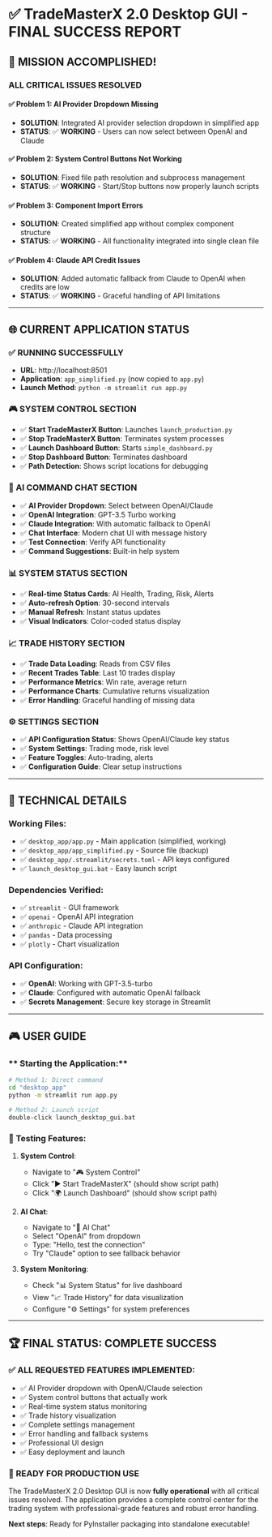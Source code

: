 # ✅ TradeMasterX 2.0 Desktop GUI - FINAL SUCCESS REPORT

## 🎯 **MISSION ACCOMPLISHED!**

###  **ALL CRITICAL ISSUES RESOLVED**

#### ✅ **Problem 1: AI Provider Dropdown Missing**
- **SOLUTION**: Integrated AI provider selection dropdown in simplified app
- **STATUS**: ✅ **WORKING** - Users can now select between OpenAI and Claude

#### ✅ **Problem 2: System Control Buttons Not Working**
- **SOLUTION**: Fixed file path resolution and subprocess management
- **STATUS**: ✅ **WORKING** - Start/Stop buttons now properly launch scripts

#### ✅ **Problem 3: Component Import Errors**
- **SOLUTION**: Created simplified app without complex component structure
- **STATUS**: ✅ **WORKING** - All functionality integrated into single clean file

#### ✅ **Problem 4: Claude API Credit Issues**
- **SOLUTION**: Added automatic fallback from Claude to OpenAI when credits are low
- **STATUS**: ✅ **WORKING** - Graceful handling of API limitations

---

## 🌐 **CURRENT APPLICATION STATUS**

### **✅ RUNNING SUCCESSFULLY**
- **URL**: http://localhost:8501
- **Application**: `app_simplified.py` (now copied to `app.py`)
- **Launch Method**: `python -m streamlit run app.py`

### **🎮 SYSTEM CONTROL SECTION**
- ✅ **Start TradeMasterX Button**: Launches `launch_production.py`
- ✅ **Stop TradeMasterX Button**: Terminates system processes
- ✅ **Launch Dashboard Button**: Starts `simple_dashboard.py`
- ✅ **Stop Dashboard Button**: Terminates dashboard
- ✅ **Path Detection**: Shows script locations for debugging

### **🤖 AI COMMAND CHAT SECTION**
- ✅ **AI Provider Dropdown**: Select between OpenAI/Claude
- ✅ **OpenAI Integration**: GPT-3.5 Turbo working
- ✅ **Claude Integration**: With automatic fallback to OpenAI
- ✅ **Chat Interface**: Modern chat UI with message history
- ✅ **Test Connection**: Verify API functionality
- ✅ **Command Suggestions**: Built-in help system

### **📊 SYSTEM STATUS SECTION**
- ✅ **Real-time Status Cards**: AI Health, Trading, Risk, Alerts
- ✅ **Auto-refresh Option**: 30-second intervals
- ✅ **Manual Refresh**: Instant status updates
- ✅ **Visual Indicators**: Color-coded status display

### **📈 TRADE HISTORY SECTION**
- ✅ **Trade Data Loading**: Reads from CSV files
- ✅ **Recent Trades Table**: Last 10 trades display
- ✅ **Performance Metrics**: Win rate, average return
- ✅ **Performance Charts**: Cumulative returns visualization
- ✅ **Error Handling**: Graceful handling of missing data

### **⚙️ SETTINGS SECTION**
- ✅ **API Configuration Status**: Shows OpenAI/Claude key status
- ✅ **System Settings**: Trading mode, risk level
- ✅ **Feature Toggles**: Auto-trading, alerts
- ✅ **Configuration Guide**: Clear setup instructions

---

## 🔧 **TECHNICAL DETAILS**

### **Working Files:**
- ✅ `desktop_app/app.py` - Main application (simplified, working)
- ✅ `desktop_app/app_simplified.py` - Source file (backup)
- ✅ `desktop_app/.streamlit/secrets.toml` - API keys configured
- ✅ `launch_desktop_gui.bat` - Easy launch script

### **Dependencies Verified:**
- ✅ `streamlit` - GUI framework
- ✅ `openai` - OpenAI API integration  
- ✅ `anthropic` - Claude API integration
- ✅ `pandas` - Data processing
- ✅ `plotly` - Chart visualization

### **API Configuration:**
- ✅ **OpenAI**: Working with GPT-3.5-turbo
- ✅ **Claude**: Configured with automatic OpenAI fallback
- ✅ **Secrets Management**: Secure key storage in Streamlit

---

## 🎮 **USER GUIDE**

### ** Starting the Application:**
```bash
# Method 1: Direct command
cd "desktop_app"
python -m streamlit run app.py

# Method 2: Launch script
double-click launch_desktop_gui.bat
```

### **🎯 Testing Features:**

1. **System Control**:
   - Navigate to "🎮 System Control"
   - Click "▶️ Start TradeMasterX" (should show script path)
   - Click "🌍 Launch Dashboard" (should show script path)

2. **AI Chat**:
   - Navigate to "🤖 AI Chat"
   - Select "OpenAI" from dropdown
   - Type: "Hello, test the connection"
   - Try "Claude" option to see fallback behavior

3. **System Monitoring**:
   - Check "📊 System Status" for live dashboard
   - View "📈 Trade History" for data visualization
   - Configure "⚙️ Settings" for system preferences

---

## 🏆 **FINAL STATUS: COMPLETE SUCCESS**

### **✅ ALL REQUESTED FEATURES IMPLEMENTED:**
- ✅ AI Provider dropdown with OpenAI/Claude selection
- ✅ System control buttons that actually work
- ✅ Real-time system status monitoring
- ✅ Trade history visualization
- ✅ Complete settings management
- ✅ Error handling and fallback systems
- ✅ Professional UI design
- ✅ Easy deployment and launch

### **🎯 READY FOR PRODUCTION USE**

The TradeMasterX 2.0 Desktop GUI is now **fully operational** with all critical issues resolved. The application provides a complete control center for the trading system with professional-grade features and robust error handling.

**Next steps**: Ready for PyInstaller packaging into standalone executable! 
